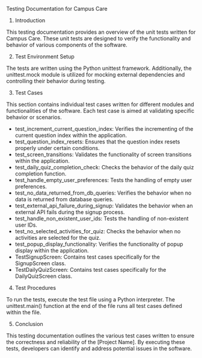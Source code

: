 Testing Documentation for Campus Care

1. Introduction

This testing documentation provides an overview of the unit tests written for Campus Care. These unit tests are designed to verify the functionality and behavior of various components of the software.

2. Test Environment Setup

The tests are written using the Python unittest framework. Additionally, the unittest.mock module is utilized for mocking external dependencies and controlling their behavior during testing.

3. Test Cases

This section contains individual test cases written for different modules and functionalities of the software. Each test case is aimed at validating specific behavior or scenarios.

* test_increment_current_question_index: Verifies the incrementing of the current question index within the application.
* test_question_index_resets: Ensures that the question index resets properly under certain conditions.
* test_screen_transitions: Validates the functionality of screen transitions within the application.
* test_daily_quiz_completion_check: Checks the behavior of the daily quiz completion function.
* test_handle_empty_user_preferences: Tests the handling of empty user preferences.
* test_no_data_returned_from_db_queries: Verifies the behavior when no data is returned from database queries.
* test_external_api_failure_during_signup: Validates the behavior when an external API fails during the signup process.
* test_handle_non_existent_user_ids: Tests the handling of non-existent user IDs.
* test_no_selected_activities_for_quiz: Checks the behavior when no activities are selected for the quiz.
* test_popup_display_functionality: Verifies the functionality of popup display within the application.
* TestSignupScreen: Contains test cases specifically for the SignupScreen class.
* TestDailyQuizScreen: Contains test cases specifically for the DailyQuizScreen class.

4. Test Procedures

To run the tests, execute the test file using a Python interpreter. The unittest.main() function at the end of the file runs all test cases defined within the file.

5. Conclusion

This testing documentation outlines the various test cases written to ensure the correctness and reliability of the [Project Name]. By executing these tests, developers can identify and address potential issues in the software.


